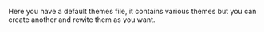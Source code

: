 Here you have a default themes file, it contains various themes but you can create another and rewite them as you want.